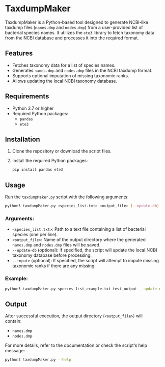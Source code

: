 # TaxdumpMaker

TaxdumpMaker is a Python-based tool designed to generate NCBI-like taxdump files (`names.dmp` and `nodes.dmp`) from a user-provided list of bacterial species names. It utilizes the `ete3` library to fetch taxonomy data from the NCBI database and processes it into the required format.

## Features

- Fetches taxonomy data for a list of species names.
- Generates `names.dmp` and `nodes.dmp` files in the NCBI taxdump format.
- Supports optional imputation of missing taxonomic ranks.
- Allows updating the local NCBI taxonomy database.

## Requirements

- Python 3.7 or higher
- Required Python packages:
  - `pandas`
  - `ete3`

## Installation

1. Clone the repository or download the script files.
2. Install the required Python packages:
   
   ```bash
   pip install pandas ete3
   ```

## Usage

Run the `taxdumpMaker.py` script with the following arguments:

```bash
python3 taxdumpMaker.py <species_list.txt> <output_file> [--update-db] [--impute]
```

### Arguments:
- `<species_list.txt>`: Path to a text file containing a list of bacterial species (one per line).
- `<output_file>`: Name of the output directory where the generated `names.dmp` and `nodes.dmp` files will be saved.
- `--update-db` (optional): If specified, the script will update the local NCBI taxonomy database before processing.
- `--impute` (optional): If specified, the script will attempt to impute missing taxonomic ranks if there are any missing.

### Example:

```bash
python3 taxdumpMaker.py species_list_example.txt test_output --update-db --impute
```

## Output

After successful execution, the output directory (`<output_file>`) will contain:
- `names.dmp`
- `nodes.dmp`

For more details, refer to the documentation or check the script's help message:

```bash
python3 taxdumpMaker.py --help
```

